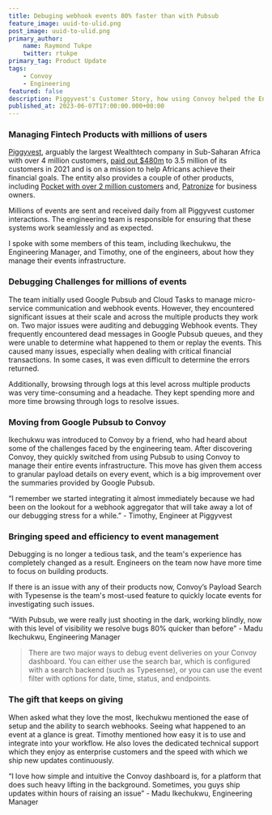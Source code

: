 ```yaml
---
title: Debuging webhook events 80% faster than with Pubsub
feature_image: uuid-to-ulid.png
post_image: uuid-to-ulid.png
primary_author:
    name: Raymond Tukpe
    twitter: rtukpe
primary_tag: Product Update
tags:
    - Convoy
    - Engineering
featured: false
description: Piggyvest's Customer Story, how using Convoy helped the Engineering team to debug webhook events 80 percent faster than when they used Google Pubsub.
published_at: 2023-06-07T17:00:00.000+00:00
---
```

### Managing Fintech Products with millions of users

[Piggyvest](https://www.piggyvest.com), arguably the largest Wealthtech company in Sub-Saharan Africa with over 4 million customers, [paid out $480m](https://www.thecable.ng/piggyvest-we-paid-out-over-n240bn-to-customers-in-2021) to 3.5 million of its customers in 2021 and is on a mission to help Africans achieve their financial goals. The entity also provides a couple of other products, including [Pocket with over 2 million customers](https://pocketapp.com) and, [Patronize](https://patronize.co) for business owners.

Millions of events are sent and received daily from all Piggyvest customer interactions. The engineering team is responsible for ensuring that these systems work seamlessly and as expected.

I spoke with some members of this team, including Ikechukwu, the Engineering Manager, and Timothy, one of the engineers, about how they manage their events infrastructure.

### Debugging Challenges for millions of events

The team initially used Google Pubsub and Cloud Tasks to manage micro-service communication and webhook events. However, they encountered significant issues at their scale and across the multiple products they work on. Two major issues were auditing and debugging Webhook events. They frequently encountered dead messages in Google Pubsub queues, and they were unable to determine what happened to them or replay the events. This caused many issues, especially when dealing with critical financial transactions. In some cases, it was even difficult to determine the errors returned.

Additionally, browsing through logs at this level across multiple products was very time-consuming and a headache. They kept spending more and more time browsing through logs to resolve issues.

### Moving from Google Pubsub to Convoy

Ikechukwu was introduced to Convoy by a friend, who had heard about some of the challenges faced by the engineering team. After discovering Convoy, they quickly switched from using Pubsub to using Convoy to manage their entire events infrastructure. This move has given them access to granular payload details on every event, which is a big improvement over the summaries provided by Google Pubsub.

“I remember we started integrating it almost immediately because we had been on the lookout for a webhook aggregator that will take away a lot of our debugging stress for a while.” -  Timothy, Engineer at Piggyvest

### Bringing speed and efficiency to event management

Debugging is no longer a tedious task, and the team's experience has completely changed as a result. Engineers on the team now have more time to focus on building products.

If there is an issue with any of their products now, Convoy’s Payload Search with Typesense is the team's most-used feature to quickly locate events for investigating such issues.

“With Pubsub, we were really just shooting in the dark, working blindly, now with this level of visibility we resolve bugs 80% quicker than before”  -  Madu Ikechukwu, Engineering Manager

>There are two major ways to debug event deliveries on your Convoy dashboard. You can either use the search bar, which is configured with a search backend (such as Typesense), or you can use the event filter with options for date, time, status, and endpoints.

### The gift that keeps on giving

When asked what they love the most, Ikechukwu mentioned the ease of setup and the ability to search webhooks. Seeing what happened to an event at a glance is great. Timothy mentioned how easy it is to use and integrate into your workflow. He also loves the dedicated technical support which they enjoy as enterprise customers and the speed with which we ship new updates continuously.

“I love how simple and intuitive the Convoy dashboard is, for a platform that does such heavy lifting in the background. Sometimes, you guys ship updates within hours of raising an issue”  - Madu Ikechukwu, Engineering Manager
